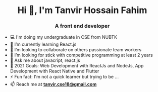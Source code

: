 <h1 align="center">Hi 👋, I'm Tanvir Hossain Fahim</h1>
<h3 align="center">A front end developer</h3>

- 💻 I'm doing my undergraduate in CSE from NUBTK
- 🌱 I’m currently learning React.js
- 👯 I’m looking to collaborate on others passionate team workers
- 🤔 I’m looking for stick with competitive programming at least 2 years 
- 💬 Ask me about javacript, react.js
- 🥅 2021 Goals: Web Development with ReactJs and NodeJs, App Development with React Native and Flutter
- ⚡ Fun fact: I'm not a quick learner but trying to be ...
- 📫 Reach me at **tanvir.cse18@gmail.com**

